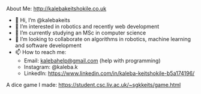 About Me: http://kalebakeitshokile.co.uk
- 👋 Hi, I’m @kalebakeits
- 👀 I’m interested in robotics and recently web development
- 🌱 I’m currently studying an MSc in computer science
- 💞️ I’m looking to collaborate on algorithms in robotics, machine learning and software development
- 📫 How to reach me:
    * Email: kalebahelp@gmail.com (help with programming)
    * Instagram: @kaleba.k 
    * LinkedIn: https://www.linkedin.com/in/kaleba-keitshokile-b5a174196/

A dice game I made: https://student.csc.liv.ac.uk/~sgkkeits/game.html
<!---
kalebakeits/kalebakeits is a ✨ special ✨ repository because its `README.md` (this file) appears on your GitHub profile.
You can click the Preview link to take a look at your changes.
--->
